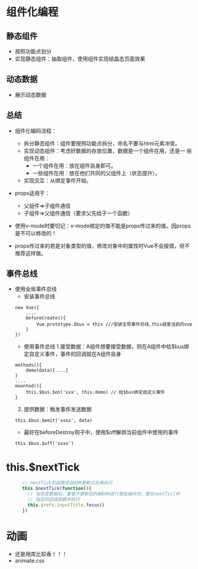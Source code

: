 # 组件化编程

## 静态组件
- 按照功能点划分
- 实现静态组件：抽取组件，使用组件实现结晶态页面效果

## 动态数据
- 展示动态数据

## 总结

- 组件化编码流程：
    - 拆分静态组件：组件要按照功能点拆分，命名不要与html元素冲突。
    - 实现动态组件：考虑好数据的存放位置，数据是一个组件在用，还是一
些组件在用：
        - 一个组件在用：放在组件自身即可。
        - 一些组件在用：放在他们共同的父组件上（状态提升）。
    - 实现交互：从绑定事件开始。
- props适用于：
    - 父组件=>子组件通信
    - 子组件=>父组件通信（要求父先给子一个函数）

- 使用v-mode时要切记：v-mode绑定的值不能是props传过来的值，因props是不可以修改的！

- props传过来的若是对象类型的值，修改对象中的属性时Vue不会报错，但不推荐这样做。

## 事件总线

- 使用全局事件总线
    - 安装事件总线
    ```vue
    new Vue({
        ....
        beforeCreate(){
            Vue.prototype.$bus = this ///安装全局事件总线,this就是当前的vue
        }
    })
    ```
    - 使用事件总线
    1.接受数据：A组件想要接受数据，则在A组件中给$bus绑定自定义事件，事件的回调就在A组件自身
    ```vue
    methods(){
        demo(data){....}
    }
    ....
    mounted(){
        this.$bus.$on('xxx', this.demo) // 给$bus绑定自定义事件
    }
    ```
    2. 提供数据：触发事件发送数据
    ```vue
    this.$bus.$emit('xxxx', data)
    ```
    - 最好在beforeDestroy钩子中，使用$off解绑当前组件中使用的事件
    ```vue
    this.$bus.$off('xxxx')
    ``` 


# this.$nextTick
```js
      // nextTick的函数会在DOM更新之后再执行
      this.$nextTick(function(){
        // 当改变数据后，要基于更新后的新DOM进行某些操作时，要在nextTicl中
        // 指定的回调函数中执行
        this.$refs.inputTitle.focus()
      })
```


# 动画
- 还是用库比较香！！！
- animate.css